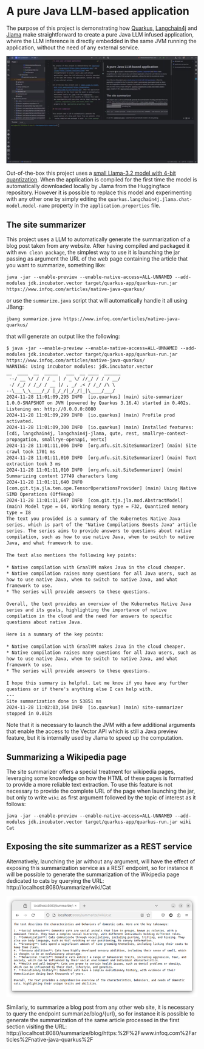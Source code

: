 # A pure Java LLM-based application

The purpose of this project is demonstrating how [Quarkus](https://quarkus.io/), [Langchain4j](https://docs.langchain4j.dev/) and [Jlama](https://github.com/tjake/Jlama) make straightforward to create a pure Java LLM infused application, where the LLM inference is directly embedded in the same JVM running the application, without the need of any external service. 

[![Watch the video](images/thumbnail.png)](https://raw.githubusercontent.com/mariofusco/site-summarizer/main/images/summarization_video.mp4)

Out-of-the-box this project uses a [small Llama-3.2 model with 4-bit quantization](https://huggingface.co/tjake/Llama-3.2-1B-Instruct-JQ4). When the application is compiled for the first time the model is automatically downloaded locally by Jlama from the Huggingface repository. However it is possible to replace this model and experimenting with any other one by simply editing the `quarkus.langchain4j.jlama.chat-model.model-name` property in the `application.properties` file.  

## The site summarizer

This project uses a LLM to automatically generate the summarization of a blog post taken from any website. After having compiled and packaged it with `mvn clean package`, the simplest way to use it is launching the jar passing as argument the URL of the web page containing the article that you want to summarize, something like: 

```shell script
java -jar --enable-preview --enable-native-access=ALL-UNNAMED --add-modules jdk.incubator.vector target/quarkus-app/quarkus-run.jar https://www.infoq.com/articles/native-java-quarkus/
```

or use the `summarize.java` script that will automatically handle it all using JBang:

```shell
jbang summarize.java https://www.infoq.com/articles/native-java-quarkus/
```

that will generate an output like the following:

```
$ java -jar --enable-preview --enable-native-access=ALL-UNNAMED --add-modules jdk.incubator.vector target/quarkus-app/quarkus-run.jar https://www.infoq.com/articles/native-java-quarkus/
WARNING: Using incubator modules: jdk.incubator.vector
__  ____  __  _____   ___  __ ____  ______ 
 --/ __ \/ / / / _ | / _ \/ //_/ / / / __/ 
 -/ /_/ / /_/ / __ |/ , _/ ,< / /_/ /\ \   
--\___\_\____/_/ |_/_/|_/_/|_|\____/___/   
2024-11-28 11:01:09,295 INFO  [io.quarkus] (main) site-summarizer 1.0.0-SNAPSHOT on JVM (powered by Quarkus 3.16.4) started in 0.402s. Listening on: http://0.0.0.0:8080
2024-11-28 11:01:09,299 INFO  [io.quarkus] (main) Profile prod activated. 
2024-11-28 11:01:09,300 INFO  [io.quarkus] (main) Installed features: [cdi, langchain4j, langchain4j-jlama, qute, rest, smallrye-context-propagation, smallrye-openapi, vertx]
2024-11-28 11:01:11,006 INFO  [org.mfu.sit.SiteSummarizer] (main) Site crawl took 1701 ms
2024-11-28 11:01:11,010 INFO  [org.mfu.sit.SiteSummarizer] (main) Text extraction took 3 ms
2024-11-28 11:01:11,010 INFO  [org.mfu.sit.SiteSummarizer] (main) Summarizing content 17749 characters long
2024-11-28 11:01:11,640 INFO  [com.git.tja.jla.ten.ope.TensorOperationsProvider] (main) Using Native SIMD Operations (OffHeap)
2024-11-28 11:01:11,647 INFO  [com.git.tja.jla.mod.AbstractModel] (main) Model type = Q4, Working memory type = F32, Quantized memory type = I8
The text you provided is a summary of the Kubernetes Native Java series, which is part of the "Native Compilations Boosts Java" article series. The series aims to provide answers to questions about native compilation, such as how to use native Java, when to switch to native Java, and what framework to use.

The text also mentions the following key points:

* Native compilation with GraalVM makes Java in the cloud cheaper.
* Native compilation raises many questions for all Java users, such as how to use native Java, when to switch to native Java, and what framework to use.
* The series will provide answers to these questions.

Overall, the text provides an overview of the Kubernetes Native Java series and its goals, highlighting the importance of native compilation in the cloud and the need for answers to specific questions about native Java.

Here is a summary of the key points:

* Native compilation with GraalVM makes Java in the cloud cheaper.
* Native compilation raises many questions for all Java users, such as how to use native Java, when to switch to native Java, and what framework to use.
* The series will provide answers to these questions.

I hope this summary is helpful. Let me know if you have any further questions or if there's anything else I can help with.
---
Site summarization done in 53851 ms
2024-11-28 11:02:03,164 INFO  [io.quarkus] (main) site-summarizer stopped in 0.012s
```

Note that it is necessary to launch the JVM with a few additional arguments that enable the access to the Vector API which is still a Java preview feature, but it is internally used by Jlama to speed up the computation.

## Summarizing a Wikipedia page

The site summarizer offers a special treatment for wikipedia pages, leveraging some knowledge on how the HTML of these pages is formatted to provide a more reliable text extraction. To use this feature is not necessary to provide the complete URL of the page when launching the jar, but only to write `wiki` as first argument followed by the topic of interest as it follows:  

```shell script
java -jar --enable-preview --enable-native-access=ALL-UNNAMED --add-modules jdk.incubator.vector target/quarkus-app/quarkus-run.jar wiki Cat
```

## Exposing the site summarizer as a REST service

Alternatively, launching the jar without any argument, will have the effect of exposing this summarization service as a REST endpoint, so for instance it will be possible to generate the summarization of the Wikipedia page dedicated to cats by querying the URL: http://localhost:8080/summarize/wiki/Cat 

![](images/Summarize_Cat.png)
 
Similarly, to summarize a blog post from any other web site, it is necessary to query the endpoint summarize/blog/{url}, so for instance it is possible to generate the summarization of the same article processed in the first section visiting the URL: http://localhost:8080/summarize/blog/https:%2F%2Fwww.infoq.com%2Farticles%2Fnative-java-quarkus%2F
